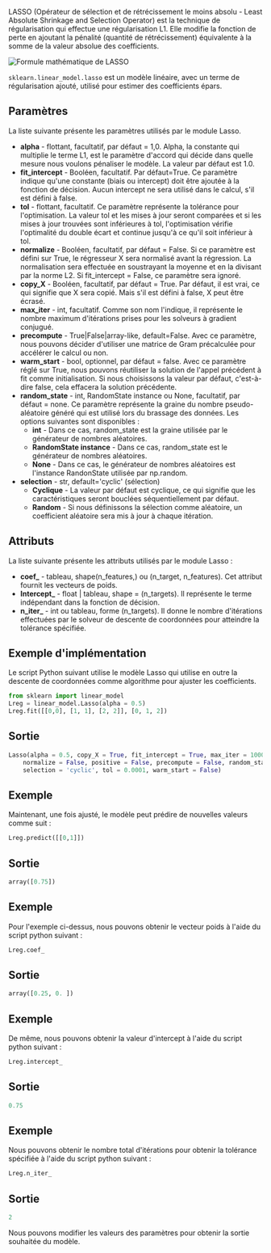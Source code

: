 LASSO (Opérateur de sélection et de rétrécissement le moins absolu - Least Absolute Shrinkage and Selection Operator) est la technique de régularisation qui effectue une régularisation L1. Elle modifie la fonction de perte en ajoutant la pénalité (quantité de rétrécissement) équivalente à la somme de la valeur absolue des coefficients.

![Formule mathématique de LASSO](https://raw.githubusercontent.com/Microleadoff/content/master/lang/fr/courses/Framework%20%26%20Librairies/Scikit%20Learn/0100%20-%20Mod%C3%A8le%20lin%C3%A9aire%20%3A%20LASSO/images/image1.png)

```sklearn.linear_model.lasso``` est un modèle linéaire, avec un terme de régularisation ajouté, utilisé pour estimer des coefficients épars.

## Paramètres

La liste suivante présente les paramètres utilisés par le module Lasso.

- **alpha** - flottant, facultatif, par défaut = 1,0. Alpha, la constante qui multiplie le terme L1, est le paramètre d'accord qui décide dans quelle mesure nous voulons pénaliser le modèle. La valeur par défaut est 1.0.
- **fit_intercept** - Booléen, facultatif. Par défaut=True. Ce paramètre indique qu'une constante (biais ou intercept) doit être ajoutée à la fonction de décision. Aucun intercept ne sera utilisé dans le calcul, s'il est défini à false.
- **tol** - flottant, facultatif. Ce paramètre représente la tolérance pour l'optimisation. La valeur tol et les mises à jour seront comparées et si les mises à jour trouvées sont inférieures à tol, l'optimisation vérifie l'optimalité du double écart et continue jusqu'à ce qu'il soit inférieur à tol.
- **normalize** - Booléen, facultatif, par défaut = False. Si ce paramètre est défini sur True, le régresseur X sera normalisé avant la régression. La normalisation sera effectuée en soustrayant la moyenne et en la divisant par la norme L2. Si fit_intercept = False, ce paramètre sera ignoré.
- **copy_X** - Booléen, facultatif, par défaut = True. Par défaut, il est vrai, ce qui signifie que X sera copié. Mais s'il est défini à false, X peut être écrasé.
- **max_iter** - int, facultatif. Comme son nom l'indique, il représente le nombre maximum d'itérations prises pour les solveurs à gradient conjugué.
- **precompute** - True|False|array-like, default=False. Avec ce paramètre, nous pouvons décider d'utiliser une matrice de Gram précalculée pour accélérer le calcul ou non.
- **warm_start** - bool, optionnel, par défaut = false. Avec ce paramètre réglé sur True, nous pouvons réutiliser la solution de l'appel précédent à fit comme initialisation. Si nous choisissons la valeur par défaut, c'est-à-dire false, cela effacera la solution précédente.
- **random_state** - int, RandomState instance ou None, facultatif, par défaut = none. Ce paramètre représente la graine du nombre pseudo-aléatoire généré qui est utilisé lors du brassage des données. Les options suivantes sont disponibles :
    - **int** - Dans ce cas, random_state est la graine utilisée par le générateur de nombres aléatoires.
    - **RandomState instance** - Dans ce cas, random_state est le générateur de nombres aléatoires.
    - **None** - Dans ce cas, le générateur de nombres aléatoires est l'instance RandonState utilisée par np.random.
- **selection** - str, default='cyclic' (sélection)
    - **Cyclique** - La valeur par défaut est cyclique, ce qui signifie que les caractéristiques seront bouclées séquentiellement par défaut.
    - **Random** - Si nous définissons la sélection comme aléatoire, un coefficient aléatoire sera mis à jour à chaque itération.

## Attributs

La liste suivante présente les attributs utilisés par le module Lasso :

- **coef_** - tableau, shape(n_features,) ou (n_target, n_features). Cet attribut fournit les vecteurs de poids.
- **Intercept_** - float | tableau, shape = (n_targets). Il représente le terme indépendant dans la fonction de décision.
- **n_iter_** - int ou tableau, forme (n_targets). Il donne le nombre d'itérations effectuées par le solveur de descente de coordonnées pour atteindre la tolérance spécifiée.

## Exemple d'implémentation

Le script Python suivant utilise le modèle Lasso qui utilise en outre la descente de coordonnées comme algorithme pour ajuster les coefficients.

```python
from sklearn import linear_model
Lreg = linear_model.Lasso(alpha = 0.5)
Lreg.fit([[0,0], [1, 1], [2, 2]], [0, 1, 2])
```

## Sortie

```python
Lasso(alpha = 0.5, copy_X = True, fit_intercept = True, max_iter = 1000,
    normalize = False, positive = False, precompute = False, random_state = None,
    selection = 'cyclic', tol = 0.0001, warm_start = False)
```

## Exemple

Maintenant, une fois ajusté, le modèle peut prédire de nouvelles valeurs comme suit :

```python
Lreg.predict([[0,1]])
```

## Sortie

```python
array([0.75])
```

## Exemple

Pour l'exemple ci-dessus, nous pouvons obtenir le vecteur poids à l'aide du script python suivant :

```python
Lreg.coef_
```

## Sortie

```python
array([0.25, 0. ])
```

## Exemple

De même, nous pouvons obtenir la valeur d'intercept à l'aide du script python suivant :

```python
Lreg.intercept_
```

## Sortie

```python
0.75
```

## Exemple

Nous pouvons obtenir le nombre total d'itérations pour obtenir la tolérance spécifiée à l'aide du script python suivant :

```python
Lreg.n_iter_
```

## Sortie

```python
2
```

Nous pouvons modifier les valeurs des paramètres pour obtenir la sortie souhaitée du modèle.